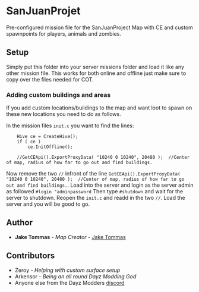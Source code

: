 # SanJuanProjet

Pre-configured mission file for the SanJuanProject Map with CE and custom spawnpoints for players, animals and zombies.

## Setup

Simply put this folder into your server missions folder and load it like any other mission file.
This works for both online and offline just make sure to copy over the files needed for COT.

### Adding custom buildings and areas

If you add custom locations/buildings to the map and want loot to spawn on these new locations you need to do as follows.

In the mission files ```init.c``` you want to find the lines:

```	//INIT ECONOMY--------------------------------------
	Hive ce = CreateHive();
	if ( ce )
		ce.InitOffline();
	
	//GetCEApi().ExportProxyData( "10240 0 10240", 20480 );  //Center of map, radius of how far to go out and find buildings.
```
Now remove the two ```//``` infront of the line ```GetCEApi().ExportProxyData( "10240 0 10240", 20480 );  //Center of map, radius of how far to go out and find buildings.```.
Load into the server and login as the server admin as followed ```#login "adminpassword``` Then type ```#shutdown``` and wait for the server to shutdown.
Reopen the ```init.c``` and readd in the two ```//```.
Load the server and you will be good to go.

## Author

* **Jake Tommas** - *Map Creator* - [Jake Tommas](https://steamcommunity.com/id/lifes_a_bitch_get_over_it/)

## Contributors

* Zeroy - *Helping with custom surface setup*
* Arkensor - *Being an all round Dayz Modding God*
* Anyone else from the Dayz Modders [discord](https://discord.gg/eMhjTWS)
